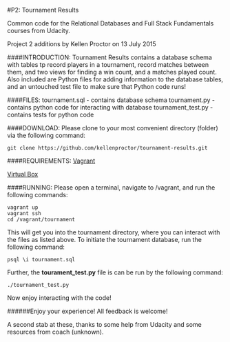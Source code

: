 #P2: Tournament Results

Common code for the Relational Databases and Full Stack Fundamentals courses
from Udacity.

Project 2 additions by Kellen Proctor on 13 July 2015

####INTRODUCTION:
Tournament Results contains a database schema with tables tp record players in
a tournament, record matches between them, and two views for finding a win
count, and a matches played count. Also included are Python files for adding
information to the database tables, and an untouched test file to make sure
that Python code runs!

####FILES:
tournament.sql - contains database schema
tournament.py - contains python code for interacting with database
tournament_test.py - contains tests for python code

####DOWNLOAD:
Please clone to your most convenient directory (folder) via the following
command:

```
git clone https://github.com/kellenproctor/tournament-results.git
```

####REQUIREMENTS:
[Vagrant](https://www.vagrantup.com/)

[Virtual Box](https://www.virtualbox.org/)

####RUNNING:
Please open a terminal, navigate to /vagrant, and run the following commands:

```
vagrant up
vagrant ssh
cd /vagrant/tournament
```

This will get you into the tournament directory, where you can interact with
the files as listed above. To initiate the tournament database,
run the following command:

```
psql \i tournament.sql
```

Further, the **tourament_test.py** file is can be run by the following
command:

```
./tournament_test.py
```

Now enjoy interacting with the code!


######Enjoy your experience! All feedback is welcome!

A second stab at these, thanks to some help from Udacity and some resources
from coach (unknown).
